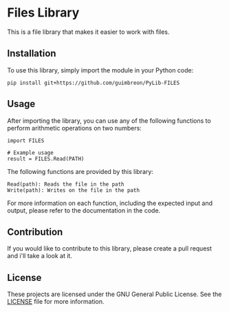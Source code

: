 # Files Library

This is a file library that makes it easier to work with files.

## Installation

To use this library, simply import the module in your Python code:

	pip install git+https://github.com/guimbreon/PyLib-FILES
	
## Usage

After importing the library, you can use any of the following functions to perform arithmetic operations on two numbers:

	import FILES
	
	# Example usage
	result = FILES.Read(PATH)

The following functions are provided by this library:

	Read(path): Reads the file in the path
	Write(path): Writes on the file in the path
	
For more information on each function, including the expected input and output, please refer to the documentation in the code.

## Contribution

If you would like to contribute to this library, please create a pull request and i'll take a look at it.

## License

These projects are licensed under the GNU General Public License. See the [LICENSE](LICENSE) file for more information.

